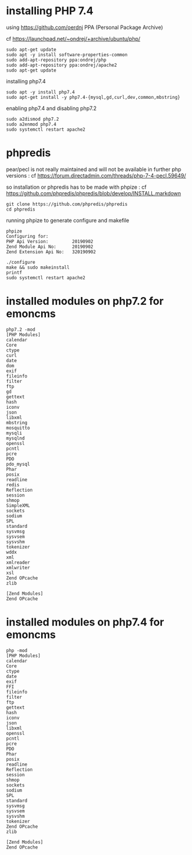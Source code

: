 # installing PHP 7.4

using https://github.com/oerdnj PPA (Personal Package Archive)

cf https://launchpad.net/~ondrej/+archive/ubuntu/php/

```
sudo apt-get update
sudo apt -y install software-properties-common
sudo add-apt-repository ppa:ondrej/php
sudo add-apt-repository ppa:ondrej/apache2
sudo apt-get update
```
installing php7.4
```
sudo apt -y install php7.4
sudo apt-get install -y php7.4-{mysql,gd,curl,dev,common,mbstring}
```
enabling php7.4 and disabling php7.2
```
sudo a2dismod php7.2
sudo a2enmod php7.4
sudo systemctl restart apache2
```
# phpredis

pear/pecl is not really maintained and will not be available in further php versions : cf https://forum.directadmin.com/threads/php-7-4-pecl.59649/

so installation or phpredis has to be made with phpize : cf https://github.com/phpredis/phpredis/blob/develop/INSTALL.markdown

```
git clone https://github.com/phpredis/phpredis
cd phpredis
```
running phpize to generate configure and makefile
```
phpize
Configuring for:
PHP Api Version:         20190902
Zend Module Api No:      20190902
Zend Extension Api No:   320190902
```
```
./configure
make && sudo makeinstall
printf 
sudo systemctl restart apache2
```



# installed modules on php7.2 for emoncms
```
php7.2 -mod
[PHP Modules]
calendar
Core
ctype
curl
date
dom
exif
fileinfo
filter
ftp
gd
gettext
hash
iconv
json
libxml
mbstring
mosquitto
mysqli
mysqlnd
openssl
pcntl
pcre
PDO
pdo_mysql
Phar
posix
readline
redis
Reflection
session
shmop
SimpleXML
sockets
sodium
SPL
standard
sysvmsg
sysvsem
sysvshm
tokenizer
wddx
xml
xmlreader
xmlwriter
xsl
Zend OPcache
zlib

[Zend Modules]
Zend OPcache
```
# installed modules on php7.4 for emoncms
```
php -mod
[PHP Modules]
calendar
Core
ctype
date
exif
FFI
fileinfo
filter
ftp
gettext
hash
iconv
json
libxml
openssl
pcntl
pcre
PDO
Phar
posix
readline
Reflection
session
shmop
sockets
sodium
SPL
standard
sysvmsg
sysvsem
sysvshm
tokenizer
Zend OPcache
zlib

[Zend Modules]
Zend OPcache
```
